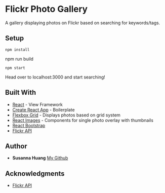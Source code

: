 # Flickr Photo Gallery

A gallery displaying photos on Flickr based on searching for keywords/tags.

## Setup
```
npm install
```
npm run build
```
npm start
```
Head over to localhost:3000 and start searching!

## Built With

* [React](https://facebook.github.io/react/) - View Framework
* [Create React App](https://github.com/facebookincubator/create-react-app) - Boilerplate
* [Flexbox Grid](http://flexboxgrid.com/) - Displays photos based on grid system
* [React Images](https://github.com/jossmac/react-images) - Components for single photo overlay with thumbnails
* [React Bootstrap](https://react-bootstrap.github.io/)
* [Flickr API](https://www.flickr.com/services/api/)

## Author

* **Susanna Huang** [My Github](https://github.com/susbuilding)

## Acknowledgments

* [Flickr API](https://www.flickr.com/services/api/)
